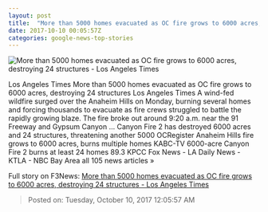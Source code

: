 ```yaml
---
layout: post
title:  "More than 5000 homes evacuated as OC fire grows to 6000 acres, destroying 24 structures - Los Angeles Times"
date: 2017-10-10 00:05:57Z
categories: google-news-top-stories
---
```


![More than 5000 homes evacuated as OC fire grows to 6000 acres, destroying 24 structures - Los Angeles Times](http://www.trbimg.com/img-59dbd324/turbine/la-me-anaheim-hills-fire-20171009)

Los Angeles Times More than 5000 homes evacuated as OC fire grows to 6000 acres, destroying 24 structures Los Angeles Times A wind-fed wildfire surged over the Anaheim Hills on Monday, burning several homes and forcing thousands to evacuate as fire crews struggled to battle the rapidly growing blaze. The fire broke out around 9:20 a.m. near the 91 Freeway and Gypsum Canyon ... Canyon Fire 2 has destroyed 6000 acres and 24 structures, threatening another 5000 OCRegister Anaheim Hills fire grows to 6000 acres, burns multiple homes KABC-TV 6000-acre Canyon Fire 2 burns at least 24 homes 89.3 KPCC Fox News - LA Daily News - KTLA - NBC Bay Area all 105 news articles »


Full story on F3News: [More than 5000 homes evacuated as OC fire grows to 6000 acres, destroying 24 structures - Los Angeles Times](http://www.f3nws.com/n/uEgee)

> Posted on: Tuesday, October 10, 2017 12:05:57 AM
